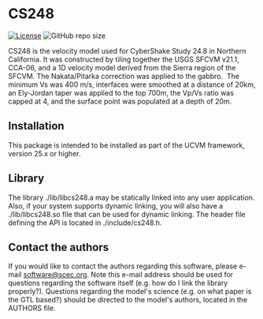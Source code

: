 # CS248 

[![License](https://img.shields.io/badge/License-BSD_3--Clause-blue.svg)](https://opensource.org/licenses/BSD-3-Clause)
![GitHub repo size](https://img.shields.io/github/repo-size/sceccode/cs248)

CS248 is the velocity model used for CyberShake Study 24.8 in Northern 
California. It was constructed by tiling together the USGS SFCVM v21.1,
CCA-06, and a 1D velocity model derived from the Sierra region of the 
SFCVM. The Nakata/Pitarka correction was applied to the gabbro.  The 
minimum Vs was 400 m/s, interfaces were smoothed at a distance of 20km,
an Ely-Jordan taper was applied to the top 700m, the Vp/Vs ratio was 
capped at 4, and the surface point was populated at a depth of 20m.

## Installation

This package is intended to be installed as part of the UCVM framework,
version 25.x or higher. 

## Library

The library ./lib/libcs248.a may be statically linked into any
user application. Also, if your system supports dynamic linking,
you will also have a ./lib/libcs248.so file that can be used
for dynamic linking. The header file defining the API is located
in ./include/cs248.h.

## Contact the authors

If you would like to contact the authors regarding this software,
please e-mail software@scec.org. Note this e-mail address should
be used for questions regarding the software itself (e.g. how
do I link the library properly?). Questions regarding the model's
science (e.g. on what paper is the GTL based?) should be directed
to the model's authors, located in the AUTHORS file.
